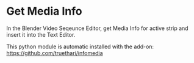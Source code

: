 # Get Media Info 
In the Blender Video Seqeunce Editor, get Media Info for active strip and insert it into the Text Editor.

This python module is automatic installed with the add-on:
https://github.com/truethari/infomedia

